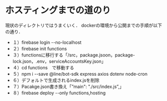 # ホスティングまでの道のり
現状のディレクトリではうまくいく．
dockerの環境から公開までの手順が以下の通り．

- １）firebase login --no-localhost
- ２）firebase init functions
- ３）functionsに移行する「/src，package.jsoon，package-lock.json，.env，serviceAccountsKey.json」
- ４）cd functions　で移動する
- ５）npm i --save @line/bot-sdk express axios dotenv node-cron
- ６）デフォルトで生成されるindex.jsを削除
- ７）Pacakge.json書き換え「”main": "./src/index.js”,」
- ８）firebase deploy --only functions,hosting